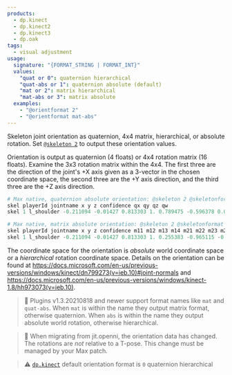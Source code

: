```yaml
---
products:
  - dp.kinect
  - dp.kinect2
  - dp.kinect3
  - dp.oak
tags:
  - visual adjustment
usage:
  signature: "{FORMAT_STRING | FORMAT_INT}"
  values:
    "quat or 0": quaternion hierarchical
    "quat-abs or 1": quaternion absolute (default)
    "mat or 2": matrix hierarchical
    "mat-abs or 3": matrix absolute
  examples:
    - "@orientformat 2"
    - "@orientformat mat-abs"
---
```


Skeleton joint orientation as quaternion, 4x4 matrix, hierarchical, or absolute
rotation. Set [`@skeleton 2`](skeleton.md) to output these orientation values.

Orientation is output as quaternion (4 floats) or 4x4 rotation matrix (16 floats).
Examine the 3x3 rotation matrix within the 4x4. The first three are the direction of the
joint's +X axis given as a 3-vector in the chosen coordinate space, the second three are the
+Y axis direction, and the third three are the +Z axis direction.

```python
# Max native, quaternion absolute orientation: @skeleton 2 @skeletonformat 1 @orientformat 1
skel playerId jointname x y z confidence qx qy qz qw
skel 1 l_shoulder -0.211094 -0.01427 0.813303 1. 0.789475 -0.596378 0.044726 -0.138065

# Max native, matrix absolute orientation: @skeleton 2 @skeletonformat 1 @orientformat 3
skel playerId jointname x y z confidence m11 m12 m13 m14 m21 m22 m23 m24 m31 m32 m33 m34 m41 m42 m43 m44
skel 1 l_shoulder -0.211094 -0.01427 0.813303 1. 0.255383 -0.965115 -0.057734 0. -0.85392 -0.197149 -0.481615 0. 0.453432 0.172296 -0.874479 0. 0. 0. 0. 1.
```

The coordinate space for the orientation is *absolute* world coordinate space or
a *hierarchical* rotation coordinate space. Details on the orientation can be found at
<https://docs.microsoft.com/en-us/previous-versions/windows/kinect/dn799273(v=ieb.10)#joint-normals> and
<https://docs.microsoft.com/en-us/previous-versions/windows/kinect-1.8/hh973073(v=ieb.10)>.


> :memo: Plugins v1.3.20210818 and newer support format names like `mat` and `quat-abs`.
> When `mat` is within the name they output matrix format, otherwise quaternion.
> When `abs` is within the name they output absolute world rotation, otherwise hierarchical.

> :memo: When migrating from jit.openni, the orientation data has changed. The rotations are *not*
> relative to a T-pose. This change must be managed by your Max patch.

> :warning: [`dp.kinect`](../dp.kinect.md) default orientation format is
> `0` quaternion hierarchical
